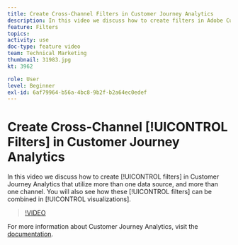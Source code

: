 ```yaml
---
title: Create Cross-Channel Filters in Customer Journey Analytics
description: In this video we discuss how to create filters in Adobe Customer Journey Analytics that utilize more than one data source, and more than one channel. You will also see how these filters can be combined in visualizations.
feature: Filters
topics: 
activity: use
doc-type: feature video
team: Technical Marketing
thumbnail: 31983.jpg
kt: 3962

role: User
level: Beginner
exl-id: 6af79964-b56a-4bc8-9b2f-b2a64ec0edef
---
```

# Create Cross-Channel [!UICONTROL Filters] in Customer Journey Analytics

In this video we discuss how to create [!UICONTROL filters] in Customer Journey Analytics that utilize more than one data source, and more than one channel. You will also see how these [!UICONTROL filters] can be combined in [!UICONTROL visualizations].

>[!VIDEO](https://video.tv.adobe.com/v/31983/?quality=12)

For more information about Customer Journey Analytics, visit the [documentation](https://experienceleague.adobe.com/docs/analytics-platform/using/cja-landing.html).
